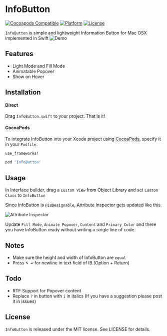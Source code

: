 # InfoButton

[![Cocoapods Compatible](https://img.shields.io/cocoapods/v/InfoButton.svg)](https://img.shields.io/cocoapods/v/InfoButton.svg)
[![Platform](https://img.shields.io/cocoapods/p/InfoButton.svg)](http://cocoadocs.org/docsets/InfoButton)
[![License](https://img.shields.io/cocoapods/l/InfoButton.svg)](http://cocoadocs.org/docsets/InfoButton)

`InfoButton` is simple and lightweight Information Button for Mac OSX implemented in Swift
![Demo](./images/demo.png)

## Features

- Light Mode and Fill Mode
- Animatable Popover
- Show on Hover

## Installation

#### Direct

Drag `InfoButton.swift` to your project. That is it!

#### CocoaPods

To integrate InfoButton into your Xcode project using [CocoaPods](http://cocoapods.org), specify it in your `Podfile`:

```ruby
use_frameworks!

pod 'InfoButton'
```

## Usage

In Interface builder, drag a `Custom View` from Object Library and set `Custom Class` to `InfoButton`

Since InfoButton is `@IBDesignable`, Attribute Inspector gets updated like this.

![Attribute Inspector](./images/attrInsp.png)

Update `Fill Mode`, `Animate Popover`, `Content` and `Primary Color` and there you have InfoButton ready without writing a single line of code.

## Notes

- Make sure the height and width of InfoButton are `equal`
- Press <kbd>⌥ ↩</kbd> for newline in text field of IB.(Option + Return)

## Todo

- RTF Support for Popover content
- Replace `?` in button with `i` in italics (If you have a suggestion please post it in issues)

## License

`InfoButton` is released under the MIT license. See LICENSE for details.
